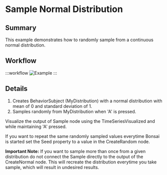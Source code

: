 # Sample Normal Distribution

## Summary
This example demonstrates how to randomly sample from a continuous normal distribution.

## Workflow

:::workflow
![Example](~/workflows//BonsaiExamples/Numeric.Distributions/SampleNormalDistribution/SampleNormalDistribution.bonsai)
:::

## Details
1. Creates BehaviorSubject (MyDistribution) with a normal distribution with mean of 0 and standard deviation of 1.
2. Samples randomly from MyDistribution when 'A' is pressed.

Visualize the output of Sample node using the TimeSeriesVisualized and while maintaining 'A' pressed.

If you want to repeat the same randomly sampled values everytime Bonsai is started set the Seed property to a value in the CreateRandom node.

**Important Note:** If you want to sample more than once from a given distribution do not connect the Sample directly to the output of the CreateNormal node. This will recreate the distribution everytime you take sample, which will result in undesired results.

